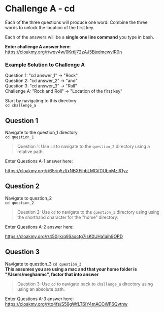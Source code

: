 # Challenge A - cd
Each of the three questions will produce one word. Combine the three words to unlock the location of the first key.   

Each of the answers will be a **single one line command** you type in bash.

**Enter challenge A answer here:**
https://cloakmy.org/r/wqv4w/0Krtlj72zAJ5BjxdmcwvlR0n

### Example Solution to Challenge A
Question 1: "cd answer_1" -> "Rock"  
Question 2: "cd answer_2" -> "and"  
Question 3: "cd answer_3" -> "Roll"  
Challenge A: "Rock and Roll" -> "Location of the first key"

Start by navigating to this directory  
`cd challenge_a`

## Question 1
Navigate to the question_1 directory  
`cd question_1`

> Question 1: Use `cd` to navigate to the `question_2` directory using a relative path.  

Enter Questions A-1 answer here:

https://cloakmy.org/r/65rip5zl/xNBXFihbLMGifDUbnMzIR1yz

## Question 2
Navigate to question_2  
`cd question_2`

> Question 2: Use `cd` to navigate to the `question_3` directory using using the shorthand character for the "home" directory.

Enter Questions A-2 answer here:

https://cloakmy.org/r/450jlk/q9Saoctg7isK0UHa1qih9OPD

## Question 3
Navigate to question_3
`cd question_3`  
**This assumes you are using a mac and that your home folder is "/Users/meghanmc", factor that into answer**

> Question 3: Use `cd` to navigate back to `challenge_a` directory using using an absolute path.

Enter Questions A-3 answer here:  
https://cloakmy.org/r/to4fs/S56gWfLT6IY4mACOWF6Qvtnw
